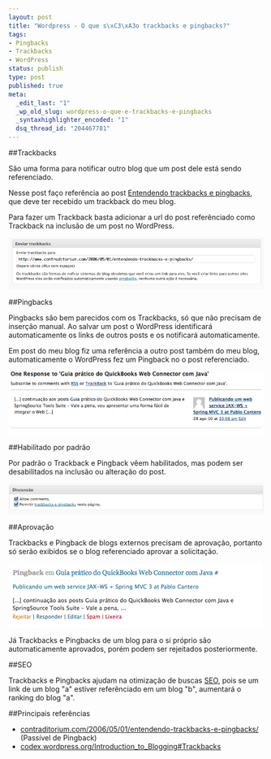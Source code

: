 ```yaml
--- 
layout: post
title: "Wordpress - O que s\xC3\xA3o trackbacks e pingbacks?"
tags: 
- Pingbacks
- Trackbacks
- WordPress
status: publish
type: post
published: true
meta: 
  _edit_last: "1"
  _wp_old_slug: wordpress-o-que-e-trackbacks-e-pingbacks
  _syntaxhighlighter_encoded: "1"
  dsq_thread_id: "204467781"
---
```

##Trackbacks

São uma forma para notificar outro blog que um post dele está sendo referenciado.

Nesse post faço referência ao post [Entendendo trackbacks e pingbacks](http://www.contraditorium.com/2006/05/01/entendendo-trackbacks-e-pingbacks/), que deve ter recebido um trackback do meu blog.

Para fazer um Trackback basta adicionar a url do post referênciado como Trackback na inclusão de um post no WordPress.

![](/images/posts/Screen-shot-2010-09-02-at-12.20.53-AM.png)

##Pingbacks

Pingbacks são bem parecidos com os Trackbacks, só que não precisam de inserção manual. Ao salvar um post o WordPress identificará automaticamente os links de outros posts e os notificará automaticamente.

Em post do meu blog fiz uma referência a outro post também do meu blog, automaticamente o WordPress fez um Pingback no o post referenciado.

![](/images/posts/Screen-shot-2010-09-02-at-12.19.24-AM.png)


##Habilitado por padrão

Por padrão o Trackback e Pingback vêem habilitados, mas podem ser desabilitados na inclusão ou alteração do post.

![](/images/posts/Screen-shot-2010-09-02-at-12.27.45-AM.png)

##Aprovação

Trackbacks e Pingback de blogs externos precisam de aprovação, portanto só serão exibidos se o blog referenciado aprovar a solicitação.

![](/images/posts/Screen-shot-2010-09-03-at-12.09.29-AM.png)

Já Trackbacks e Pingbacks de um blog para o si próprio são automaticamente aprovados, porém podem ser rejeitados posteriormente.

##SEO
 
Trackbacks e Pingbacks ajudam na otimização de buscas [SEO](http://en.wikipedia.org/wiki/Search_engine_optimization), pois se um link de um blog "a" estiver referênciado em um blog "b", aumentará o ranking do blog "a".

##Principais referências

* [contraditorium.com/2006/05/01/entendendo-trackbacks-e-pingbacks/](http://www.contraditorium.com/2006/05/01/entendendo-trackbacks-e-pingbacks) (Passível de Pingback)
* [codex.wordpress.org/Introduction_to_Blogging#Trackbacks](http://codex.wordpress.org/Introduction_to_Blogging#Trackbacks)
